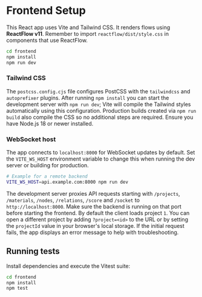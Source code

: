 # Frontend Setup

This React app uses Vite and Tailwind CSS.
It renders flows using **ReactFlow v11**.
Remember to import `reactflow/dist/style.css` in components that use ReactFlow.

```bash
cd frontend
npm install
npm run dev
```

### Tailwind CSS

The `postcss.config.cjs` file configures PostCSS with the
`tailwindcss` and `autoprefixer` plugins. After running `npm install`
you can start the development server with `npm run dev`; Vite will
compile the Tailwind styles automatically using this configuration.
Production builds created via `npm run build` also compile the CSS so
no additional steps are required. Ensure you have Node.js 18 or newer
installed.

### WebSocket host

The app connects to `localhost:8000` for WebSocket updates by default. Set the
`VITE_WS_HOST` environment variable to change this when running the dev server or
building for production.

```bash
# Example for a remote backend
VITE_WS_HOST=api.example.com:8000 npm run dev
```

The development server proxies API requests starting with `/projects`, `/materials`,
`/nodes`, `/relations`, `/score` and `/socket` to `http://localhost:8000`. Make sure
the backend is running on that port before starting the frontend. By default the
client loads project `1`. You can open a different project by adding
`?project=<id>` to the URL or by setting the `projectId` value in your browser's
local storage. If the initial request fails, the app displays an error message to
help with troubleshooting.

## Running tests

Install dependencies and execute the Vitest suite:

```bash
cd frontend
npm install
npm test
```

